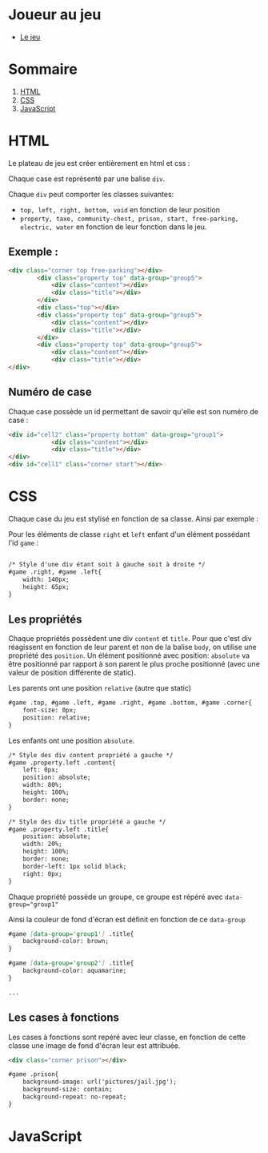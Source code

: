 # Joueur au jeu 
- [Le jeu](https://baptistebuvron.github.io/Monopoly-isn/index.html)

# Sommaire
1. [HTML](#html)
2. [CSS](#css)
3. [JavaScript](#javascript)

# HTML

Le plateau de jeu est créer entièrement en html et css : 

Chaque case est représenté par une balise `div`.

Chaque `div` peut comporter les classes suivantes:
- `top, left, right, bottom, void` en fonction de leur position
- `property, taxe, community-chest, prison, start, free-parking, electric, water` en fonction de leur fonction dans le jeu. 


## Exemple : 

```markdown
<div class="corner top free-parking"></div>
        <div class="property top" data-group="group5">
            <div class="content"></div>
            <div class="title"></div>
        </div>
        <div class="top"></div>
        <div class="property top" data-group="group5">
            <div class="content"></div>
            <div class="title"></div>
        </div>
        <div class="property top" data-group="group5">
            <div class="content"></div>
            <div class="title"></div>
</div>
```

## Numéro de case

Chaque case possède un id permettant de savoir qu'elle est son numéro de case :
```markdown
<div id="cell2" class="property bottom" data-group="group1">
            <div class="content"></div>
            <div class="title"></div>
</div>
<div id="cell1" class="corner start"></div>
```
# CSS

Chaque case du jeu est stylisé en fonction de sa classe. Ainsi par exemple : 

Pour les éléments de classe `right` et `left` enfant d'un élément possédant l'id `game` : 

```markdown

/* Style d'une div étant soit à gauche soit à droite */
#game .right, #game .left{
    width: 140px;
    height: 65px;
}

```

## Les propriétés

Chaque propriétés possèdent une div `content` et `title`.
Pour que c'est div réagissent en fonction de leur parent et non de la balise `body`, on utilise une propriété des `position`. 
Un élément positionné avec position: `absolute` va être positionné par rapport à son parent le plus proche positionné (avec une valeur de position différente de static).

Les parents ont une position `relative` (autre que static)
```markdown
#game .top, #game .left, #game .right, #game .bottom, #game .corner{
    font-size: 0px;
    position: relative;
}
```

Les enfants ont une position `absolute`.
```markdown
/* Style des div content propriété a gauche */
#game .property.left .content{
    left: 0px;
    position: absolute;
    width: 80%;
    height: 100%;
    border: none;
}

/* Style des div title propriété a gauche */
#game .property.left .title{
    position: absolute;
    width: 20%; 
    height: 100%;
    border: none;
    border-left: 1px solid black;
    right: 0px;
}
```
Chaque propriété possède un groupe, ce groupe est répéré avec `data-group="group1"`

Ainsi la couleur de fond d'écran est définit en fonction de ce `data-group`

```markdown
#game [data-group='group1'] .title{
    background-color: brown;
}

#game [data-group='group2'] .title{
    background-color: aquamarine;
}

...
```

## Les cases à fonctions

Les cases à fonctions sont repéré avec leur classe, en fonction de cette classe une image de fond d'écran leur est attribuée.

```markdown
<div class="corner prison"></div>

#game .prison{
    background-image: url('pictures/jail.jpg');
    background-size: contain;
    background-repeat: no-repeat;    
}
```
# JavaScript

